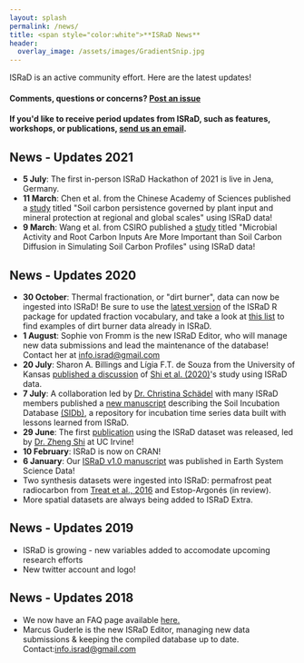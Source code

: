 ```yaml
---
layout: splash
permalink: /news/
title: <span style="color:white">**ISRaD News**
header:
  overlay_image: /assets/images/GradientSnip.jpg
---
```


ISRaD is an active community effort. Here are the latest updates!

#### Comments, questions or concerns? [Post an issue](https://github.com/International-Soil-Radiocarbon-Database/ISRaD/issues)
#### If you'd like to receive period updates from ISRaD, such as features, workshops, or publications, <a href = "mailto: info.israd@gmail.com">send us an email</a>.

## News - Updates 2021
* **5 July**: The first in-person ISRaD Hackathon of 2021 is live in Jena, Germany.
* **11 March**: Chen et al. from the Chinese Academy of Sciences published a [study](https://doi.org/10.1111/ele.13723) titled "Soil carbon persistence governed by plant input and mineral protection at regional and global scales" using ISRaD data!
* **9 March**: Wang et al. from CSIRO published a [study](https://doi.org/10.1029/2020JG006205) titled "Microbial Activity and Root Carbon Inputs Are More Important than Soil Carbon Diffusion in Simulating Soil Carbon Profiles" using ISRaD data!

## News - Updates 2020
* **30 October**: Thermal fractionation, or "dirt burner", data can now be ingested into ISRaD! Be sure to use the [latest version](https://github.com/International-Soil-Radiocarbon-Database/ISRaD) of the ISRaD R package for updated fraction vocabulary, and take a look at [this list](https://github.com/FluvialSeds/RPO_Database) to find examples of dirt burner data already in ISRaD.
* **1 August**: Sophie von Fromm is the new ISRaD Editor, who will manage new data submissions and lead the maintenance of the database! Contact her at <a href="mailto:info.israd@gmail.com">info.israd@gmail.com</a>
* **20 July**: Sharon A. Billings and Lígia F.T. de Souza from the University of Kansas [published a discussion](https://doi.org/10.1038/s41561-020-0614-1) of [Shi et al. (2020)](https://doi.org/10.1038/s41561-020-0596-z)'s study using ISRaD data.
* **7 July**: A collaboration led by [Dr. Christina Schädel](https://www2.nau.edu/schuurlab-p/Schaedel.html) with many ISRaD members published a [new manuscript](https://essd.copernicus.org/articles/12/1511/2020/) describing the Soil Incubation Database [(SIDb)](https://github.com/SoilBGC-Datashare/sidb), a repository for incubation time series data built with lessons learned from ISRaD.
* **29 June**: The first [publication](https://www.nature.com/articles/s41561-020-0596-z) using the ISRaD dataset was released, led by [Dr. Zheng Shi](https://scholar.google.com/citations?user=vwdpYyAAAAAJ&hl=en) at UC Irvine!
* **10 February**: ISRaD is now on CRAN!
* **6 January**: Our [ISRaD v1.0 manuscript](https://earth-syst-sci-data.net/12/61/2020/) was published in Earth System Science Data!
* Two synthesis datasets were ingested into ISRaD: permafrost peat radiocarbon from [Treat et al., 2016](https://agupubs.onlinelibrary.wiley.com/doi/full/10.1002/2015JG003061) and Estop-Argonés (in review).
* More spatial datasets are always being added to ISRaD Extra.

## News - Updates 2019

* ISRaD is growing - new variables added to accomodate upcoming research efforts
* New twitter account and logo!

## News - Updates 2018

* We now have an FAQ page available [here.](https://international-soil-radiocarbon-database.github.io/ISRaD/template_faq/)
* Marcus Guderle is the new ISRaD Editor, managing new data submissions & keeping the compiled database up to date. Contact:<a href="mailto:info.israd@gmail.com">info.israd@gmail.com</a>
